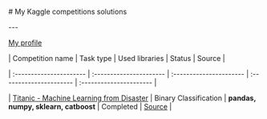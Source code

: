 \# My Kaggle competitions solutions

\---

[My profile](https://www.kaggle.com/anfimka)



| Competition name | Task type | Used libraries | Status | Source |

| :---------------------- | :---------------------- | :---------------------- | :---------------------- | :---------------------- |

| [Titanic - Machine Learning from Disaster](titanic) | Binary Classification | **pandas, numpy, sklearn, catboost** | Completed | [Source](https://www.kaggle.com/c/titanic) |


